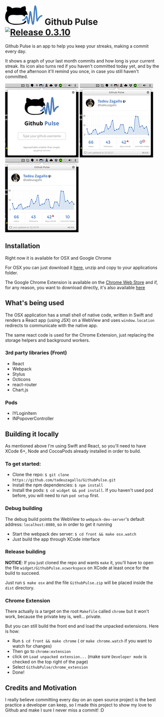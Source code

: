 # ![Github Pulse](resources/icon.png) Github Pulse [![Release 0.3.10](https://img.shields.io/badge/Release-0.3.10-green.svg)](https://github.com/tadeuzagallo/GithubPulse/releases)

Github Pulse is an app to help you keep your streaks, making a commit every day.

It shows a graph of your last month commits and how long is your current streak. Its icon also turns red if you haven't committed today yet, and by the end of the afternoon it'll remind you once, in case you still haven't committed.

![Screenshot 1](resources/screenshot1.png)
![Screenshot 2](resources/screenshot2.png)
![Screenshot 3](resources/screenshot3.png)

## Installation

Right now it is available for OSX and Google Chrome

For OSX you can just download it [here](https://github.com/tadeuzagallo/GithubPulse/raw/master/dist/GithubPulse.zip), unzip and copy to your applications folder.

The Google Chrome Extension is available on the [Chrome Web Store](https://chrome.google.com/webstore/detail/githubpulse/ppkickbgijieebbgfipephpafiiebapg) and if, for any reason, you want to download directly, it's also available [here](https://github.com/tadeuzagallo/GithubPulse/raw/master/dist/GithubPulse.crx)

## What's being used

The OSX application has a small shell of native code, written in Swift and renders a React app (using JSX) on a WebView and uses `window.location` redirects to communicate with the native app.

The same react code is used for the Chrome Extension, just replacing the storage helpers and background workers.

### 3rd party libraries (Front)

* React
* Webpack
* Stylus
* Octicons
* react-router
* Chart.js

### Pods

* IYLoginItem
* INPopoverController

## Building it locally

As mentioned above I'm using Swift and React, so you'll need to have XCode 6+, Node and CocoaPods already installed in order to build.

### To get started:

* Clone the repo: `$ git clone https://github.com/tadeuzagallo/GithubPulse.git`
* Install the npm dependencies: `$ npm install`
* Install the pods: `$ cd widget && pod install`. If you haven't used pod before, you will need to run `pod setup` first.

### Debug building

The debug build points the WebView to `webpack-dev-server`'s default address: `localhost:8080`, so in order to get it running

* Start the webpack dev server: `$ cd front && make osx.watch`
* Just build the app through XCode interface

### Release building

__NOTICE__: If you just cloned the repo and wants `make` it, you'll have to open the file `widget/GithubPulse.xcworkspace` on XCode at least once for the build to succeed.

Just run `$ make osx` and the file `GithubPulse.zip` will be placed inside the `dist` directory.

### Chrome Extension

There actually is a target on the root `Makefile` called `chrome` but it won't work, because the private key is, well... private.

But you can still build the front end and load the unpacked extensions. Here is how:

* Run `$ cd front && make chrome` ( or `make chrome.watch` if you want to watch for changes)
* Then go to `chrome:extension`
* click on `Load unpacked extension...` (make sure `Developer mode` is checked on the top right of the page)
* Select `GithubPulse/chrome_extension`
* Done!

## Credits and Motivation

I really believe committing every day on an open source project is the best practice a developer can keep, so I made this project to show my love to Github and make I sure I never miss a commit! :D
